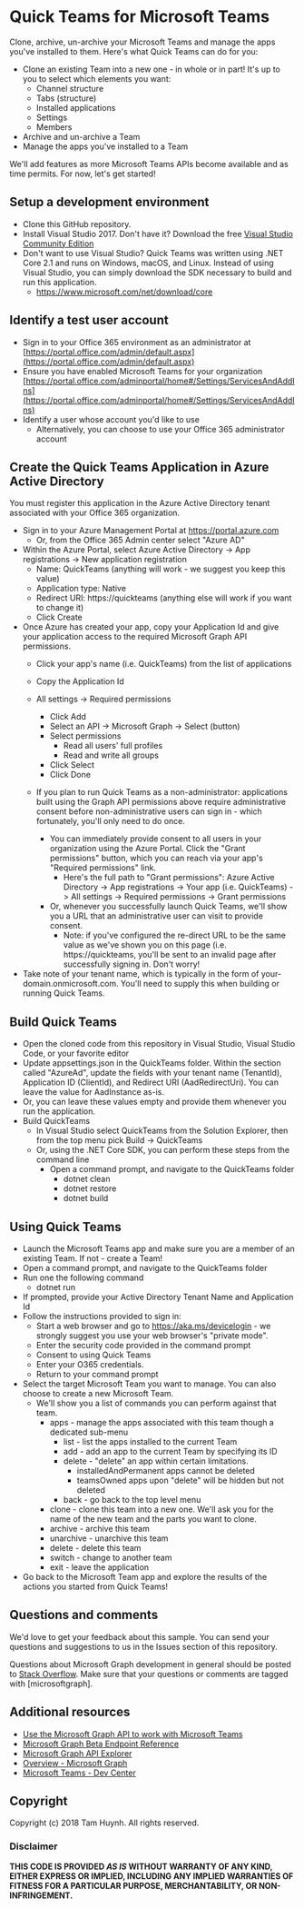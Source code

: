 # Quick Teams for Microsoft Teams 

Clone, archive, un-archive your Microsoft Teams and manage the apps you've installed to them.  Here's what Quick Teams can do for you:

* Clone an existing Team into a new one - in whole or in part!  It's up to you to select which elements you want:
   * Channel structure
   * Tabs (structure)
   * Installed applications
   * Settings
   * Members
* Archive and un-archive a Team
* Manage the apps you've installed to a Team

We'll add features as more Microsoft Teams APIs become available and as time permits.  For now, let's get started! 


## Setup a development environment 

* Clone this GitHub repository.
* Install Visual Studio 2017.  Don't have it?  Download the free [Visual Studio Community Edition](https://www.visualstudio.com/en-us/products/visual-studio-community-vs.aspx)
* Don't want to use Visual Studio?  Quick Teams was written using .NET Core 2.1 and runs on Windows, macOS, and Linux.  Instead of using Visual Studio, you can simply download the SDK necessary to build and run this application.
  * https://www.microsoft.com/net/download/core

## Identify a test user account

* Sign in to your Office 365 environment as an administrator at [https://portal.office.com/admin/default.aspx](https://portal.office.com/admin/default.aspx)
* Ensure you have enabled Microsoft Teams for your organization [https://portal.office.com/adminportal/home#/Settings/ServicesAndAddIns](https://portal.office.com/adminportal/home#/Settings/ServicesAndAddIns)  
* Identify a user whose account you'd like to use 
  * Alternatively, you can choose to use your Office 365 administrator account 

## Create the Quick Teams Application in Azure Active Directory

You must register this application in the Azure Active Directory tenant associated with your Office 365 organization.  

* Sign in to your Azure Management Portal at https://portal.azure.com
    * Or, from the Office 365 Admin center select "Azure AD"
* Within the Azure Portal, select Azure Active Directory -> App registrations -> New application registration  
    * Name: QuickTeams (anything will work - we suggest you keep this value)
    * Application type: Native
    * Redirect URI: https://quickteams (anything else will work if you want to change it)
    * Click Create
* Once Azure has created your app, copy your Application Id and give your application access to the required Microsoft Graph API permissions.  
   * Click your app's name (i.e. QuickTeams) from the list of applications
   * Copy the Application Id
   * All settings -> Required permissions
     * Click Add
     * Select an API -> Microsoft Graph -> Select (button)
     * Select permissions 
	   * Read all users' full profiles
	   * Read and write all groups
     * Click Select
     * Click Done
	
  * If you plan to run Quick Teams as a non-administrator: applications built using the Graph API permissions above require administrative consent before non-administrative users can sign in - which fortunately, you'll only need to do once.  
    * You can immediately provide consent to all users in your organization using the Azure Portal. Click the "Grant permissions" button, which you can reach via your app's "Required permissions" link.
      * Here's the full path to "Grant permissions": Azure Active Directory -> App registrations -> Your app (i.e. QuickTeams) -> All settings ->  Required permissions -> Grant permissions
    * Or, whenever you successfully launch Quick Teams, we'll show you a URL that an administrative user can visit to provide consent.
      * Note: if you've configured the re-direct URL to be the same value as we've shown you on this page (i.e. https://quickteams, you'll be sent to an invalid page after successfully signing in.  Don't worry!
* Take note of your tenant name, which is typically in the form of your-domain.onmicrosoft.com.  You'll need to supply this when building or running Quick Teams.
 
  
## Build Quick Teams

* Open the cloned code from this repository in Visual Studio, Visual Studio Code, or your favorite editor
 * Update appsettings.json in the QuickTeams folder.  Within the section called "AzureAd", update the fields with your tenant name (TenantId), Application ID (ClientId), and Redirect URI (AadRedirectUri).  You can leave the value for AadInstance as-is.
 * Or, you can leave these values empty and provide them whenever you run the application.
* Build QuickTeams
  * In Visual Studio select QuickTeams from the Solution Explorer, then from the top menu pick Build -> QuickTeams
  * Or, using the .NET Core SDK, you can perform these steps from the command line
    * Open a command prompt, and navigate to the QuickTeams folder 
      * dotnet clean
      * dotnet restore
      * dotnet build

## Using Quick Teams
 
* Launch the Microsoft Teams app and make sure you are a member of an existing Team.  If not - create a Team!
* Open a command prompt, and navigate to the QuickTeams folder
* Run one the following command
   * dotnet run
* If prompted, provide your Active Directory Tenant Name and Application Id
* Follow the instructions provided to sign in:
   * Start a web browser and go to https://aka.ms/devicelogin - we strongly suggest you use your web browser's "private mode".
   * Enter the security code provided in the command prompt
   * Consent to using Quick Teams
   * Enter your O365 credentials.  
   * Return to your command prompt 
* Select the target Microsoft Team you want to manage.  You can also choose to create a new Microsoft Team.
   * We'll show you a list of commands you can perform against that team.
     * apps - manage the apps associated with this team though a dedicated sub-menu
         * list - list the apps installed to the current Team
         * add - add an app to the current Team by specifying its ID
         * delete - "delete" an app within certain limitations.
           * installedAndPermanent apps cannot be deleted
           * teamsOwned apps upon "delete" will be hidden but not deleted
         * back - go back to the top level menu
     * clone - clone this team into a new one.  We'll ask you for the name of the new team and the parts you want to clone.
     * archive - archive this team
     * unarchive - unarchive this team
     * delete - delete this team
     * switch - change to another team
     * exit - leave the application
* Go back to the Microsoft Team app and explore the results of the actions you started from Quick Teams!

## Questions and comments

We'd love to get your feedback about this sample. You can send your questions and suggestions to us in the Issues section of this repository.

Questions about Microsoft Graph development in general should be posted to [Stack Overflow](http://stackoverflow.com/questions/tagged/microsoftgraph). Make sure that your questions or comments are tagged with [microsoftgraph].

## Additional resources

* [Use the Microsoft Graph API to work with Microsoft Teams](https://developer.microsoft.com/en-us/graph/docs/api-reference/beta/resources/teams_api_overview)
* [Microsoft Graph Beta Endpoint Reference](https://developer.microsoft.com/en-us/graph/docs/api-reference/beta/beta-overview)
* [Microsoft Graph API Explorer](https://developer.microsoft.com/en-us/graph/graph-explorer)
* [Overview - Microsoft Graph](https://developer.microsoft.com/en-us/graph/docs)
* [Microsoft Teams - Dev Center](https://dev.office.com/microsoft-teams)

## Copyright

Copyright (c) 2018 Tam Huynh. All rights reserved. 


### Disclaimer ###
**THIS CODE IS PROVIDED *AS IS* WITHOUT WARRANTY OF ANY KIND, EITHER EXPRESS OR IMPLIED, INCLUDING ANY IMPLIED WARRANTIES OF FITNESS FOR A PARTICULAR PURPOSE, MERCHANTABILITY, OR NON-INFRINGEMENT.**
